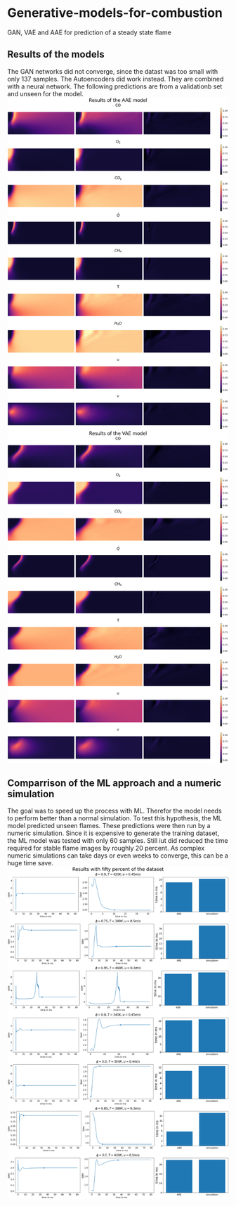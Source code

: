 # Generative-models-for-combustion
GAN, VAE and AAE for prediction of a steady state flame

## Results of the models
The GAN networks did not converge, since the datast was too small with only 137 samples. The Autoencoders did work instead. 
They are combined with a neural network. The following predictions are from a validationb set and unseen for the model.
![Alt text](images/AAE_results.png)
![Alt text](images/VAE_results.png)
## Comparrison of the ML approach and a numeric simulation 
The goal was to speed up the process with ML. Therefor the model needs to perform better than a normal simulation. To test this hypothesis, the ML model predicted unseen flames. These predictions were then run by a numeric simulation. Since it is expensive to generate the training dataset, the ML model was tested with only 60 samples. Still iut did reduced the time required for stable flame images by roughly 20 percent. 
As complex numeric simulations can take days or even weeks to converge, this can be a huge time save.
![Alt text](images/small_set.png)
